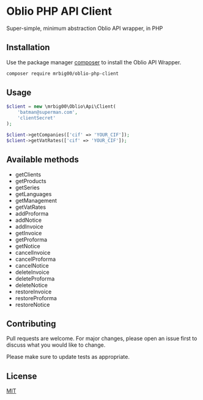 # Oblio PHP API Client

Super-simple, minimum abstraction Oblio API wrapper, in PHP

## Installation

Use the package manager [composer](https://getcomposer.org/) to install the Oblio API Wrapper.

```bash
composer require mrbig00/oblio-php-client
```

## Usage

```php
$client = new \mrbig00\Oblio\Api\Client(
    'batman@superman.com',
    'clientSecret'
);

$client->getCompanies(['cif' => 'YOUR_CIF']);
$client->getVatRates(['cif' => 'YOUR_CIF']);

```

## Available methods

- getClients
- getProducts
- getSeries
- getLanguages
- getManagement
- getVatRates
- addProforma
- addNotice
- addInvoice
- getInvoice
- getProforma
- getNotice
- cancelInvoice
- cancelProforma
- cancelNotice
- deleteInvoice
- deleteProforma
- deleteNotice
- restoreInvoice
- restoreProforma
- restoreNotice

## Contributing
Pull requests are welcome. For major changes, please open an issue first to discuss what you would like to change.

Please make sure to update tests as appropriate.

## License
[MIT](https://choosealicense.com/licenses/mit/)
